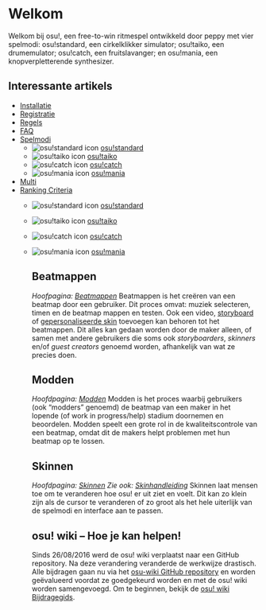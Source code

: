 # Welkom

Welkom bij osu!, een free-to-win ritmespel ontwikkeld door peppy met vier spelmodi: osu!standard, een cirkelklikker simulator; osu!taiko, een drumemulator; osu!catch, een fruitslavanger; en osu!mania, een knopverpletterende synthesizer.

## Interessante artikels

- [Installatie](/wiki/Installation)
- [Registratie](/wiki/Registration)
- [Regels](/wiki/Rules)
- [FAQ](/wiki/FAQ)
- [Spelmodi](/wiki/Game_Modes)
  - ![osu!standard icon](/wiki/shared/mode/osu.png) [osu!standard](/wiki/osu!standard)
  - ![osu!taiko icon](/wiki/shared/mode/taiko.png) [osu!taiko](/wiki/osu!taiko)
  - ![osu!catch icon](/wiki/shared/mode/catch.png) [osu!catch](/wiki/osu!catch)
  - ![osu!mania icon](/wiki/shared/mode/mania.png) [osu!mania](/wiki/osu!mania)
- [Multi](/wiki/Multi)
- [Ranking Criteria](/wiki/Ranking_Criteria)
  - ![osu!standard icon](/wiki/shared/mode/osu.png) [osu!standard](/wiki/Ranking_Criteria/osu!standard)
  - ![osu!taiko icon](/wiki/shared/mode/taiko.png) [osu!taiko](/wiki/Ranking_Criteria/osu!taiko)
  - ![osu!catch icon](/wiki/shared/mode/catch.png) [osu!catch](/wiki/Ranking_Criteria/osu!catch)
  - ![osu!mania icon](/wiki/shared/mode/mania.png) [osu!mania](/wiki/Ranking_Criteria/osu!mania)
    
    ## Beatmappen
    
    *Hoofpagina: [Beatmappen](/wiki/Beatmapping)*
    Beatmappen is het creëren van een beatmap door een gebruiker. Dit proces omvat: muziek selecteren, timen en de beatmap mappen en testen. Ook een video, [storyboard](https://github.com/ppy/osu-wiki/tree/master/wiki/Storyboarding) of [gepersonaliseerde skin](https://github.com/ppy/osu-wiki/tree/master/wiki/Skinning) toevoegen kan behoren tot het beatmappen. Dit alles kan gedaan worden door de maker alleen, of samen met andere gebruikers die soms ook *storyboarders*, *skinners* en/of *guest creators* genoemd worden, afhankelijk van wat ze precies doen.
    
    ## Modden
    
    *Hoofdpagina: [Modden](/wiki/Modding)*
    Modden is het proces waarbij gebruikers (ook “modders” genoemd) de beatmap van een maker in het lopende (of work in progress/help) stadium doornemen en beoordelen. Modden speelt een grote rol in de kwaliteitscontrole van een beatmap, omdat dit de makers helpt problemen met hun beatmap op te lossen.
    
    ## Skinnen
    
    *Hoofdpagina: [Skinnen](/wiki/Skinning)*
    *Zie ook: [Skinhandleiding](/wiki/Skinning_Tutorial)*
    Skinnen laat mensen toe om te veranderen hoe osu! er uit ziet en voelt. Dit kan zo klein zijn als de cursor te veranderen of zo groot als het hele uiterlijk van de spelmodi en interface aan te passen.
    
    ## osu! wiki – Hoe je kan helpen!
    
    Sinds 26/08/2016 werd de osu! wiki verplaatst naar een GitHub repository. Na deze verandering veranderde de werkwijze drastisch. Alle bijdragen gaan nu via het [osu-wiki GitHub repository](https://github.com/ppy/osu-wiki) en worden geëvalueerd voordat ze goedgekeurd worden en met de osu! wiki worden samengevoegd.
    Om te beginnen, bekijk de [osu! wiki Bijdragegids](/wiki/owcg).
